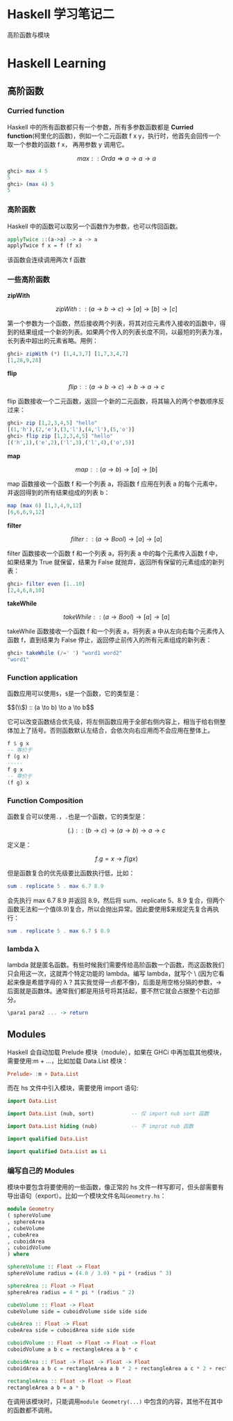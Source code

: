 # Haskell 学习笔记二


高阶函数与模块

<!--more-->

# Haskell Learning

## 高阶函数

### Curried function

Haskell 中的所有函数都只有一个参数，所有多参数函数都是 **Curried
function**(柯里化的函数)，例如一个二元函数 f x y，执行时，他首先会回传一个取一个参数的函数
f x， 再用参数 y 调用它。

$$max :: Ord a \Rightarrow a \to a \to a$$

```haskell
ghci> max 4 5
5
ghci> (max 4) 5
5
```

### 高阶函数

Haskell 中的函数可以取另一个函数作为参数，也可以传回函数。

```haskell
applyTwice ::(a->a) -> a -> a
applyTwice f x = f (f x)
```

该函数会连续调用两次 f 函数

### 一些高阶函数

**zipWith**

$$zipWith :: (a \to b \to c) \to [a] \to [b] \to [c]$$

第一个参数为一个函数，然后接收两个列表，将其对应元素传入接收的函数中，得到的结果组成一个新的列表。如果两个传入的列表长度不同，以最短的列表为准，长列表中超出的元素省略。用例：

```haskell
ghci> zipWith (*) [1,4,3,7] [1,7,3,4,7]
[1,28,9,28]
```

**flip**

$$flip :: (a \to b \to c) \to b \to a \to c$$

flip 函数接收一个二元函数，返回一个新的二元函数，将其输入的两个参数顺序反过来：

```haskell
ghci> zip [1,2,3,4,5] "hello"
[(1,'h'),(2,'e'),(3,'l'),(4,'l'),(5,'o')]
ghci> flip zip [1,2,3,4,5] "hello"
[('h',1),('e',2),('l',3),('l',4),('o',5)]
```

**map**

$$map :: (a \to b) \to [a] \to [b]$$

map 函数接收一个函数 f 和一个列表 a，将函数 f 应用在列表 a 的每个元素中，并返回得到的所有结果组成的列表 b：

```haskell
map (max 6) [1,3,4,9,12]
[6,6,6,9,12]
```

**filter**

$$filter :: (a \to Bool) \to [a] \to [a]$$

filter 函数接收一个函数 f 和一个列表 a，将列表 a 中的每个元素传入函数 f 中，如果结果为 True 就保留，结果为 False 就抛弃，返回所有保留的元素组成的新列表：

```haskell
ghci> filter even [1..10]
[2,4,6,8,10]
```

**takeWhile**

$$takeWhile :: (a \to Bool) \to [a] \to [a]$$

takeWhile 函数接收一个函数 f 和一个列表 a，将列表 a 中从左向右每个元素传入函数 f，直到结果为 False 停止，返回停止前传入的所有元素组成的新列表：

```haskell
ghci> takeWhile (/=' ') "word1 word2"
"word1"
```

### Function application

函数应用可以使用`$`，`$`是一个函数，它的类型是：

$$(\\$) :: (a \to b) \to a \to b$$

它可以改变函数结合优先级，将左侧函数应用于全部右侧内容上，相当于给右侧整体加上了括号。否则函数默认左结合，会依次向右应用而不会应用在整体上。

```haskell
f $ g x
-- 等价于
f (g x)
-----
f g x
-- 等价于
(f g) x
```

### Function Composition

函数复合可以使用`.`，`.`也是一个函数，它的类型是：

$$(.) :: (b \to c) \to (a \to b) \to a \to c$$

定义是：

$$ f . g = x \to f (g x) $$

但是函数复合的优先级要比函数执行低，比如：

```haskell
sum . replicate 5 . max 6.7 8.9
```

会先执行 max 6.7 8.9 并返回 8.9，然后将 sum、replicate 5、8.9 复合，但两个函数无法和一个值(8.9)复合，所以会抛出异常。因此要使用$来规定先复合再执行：

```haskell
sum . replicate 5 . max 6.7 $ 8.9
```

### lambda λ

lambda 就是匿名函数。有些时候我们需要传给高阶函数一个函数，而这函数我们只会用这一次，这就弄个特定功能的 lambda。编写 lambda，就写个 \ (因为它看起来像是希腊字母的 λ ? 其实我觉得一点都不像)，后面是用空格分隔的参数，$\to$ 后面就是函数体。通常我们都是用括号将其括起，要不然它就会占据整个右边部分。

```haskell
\para1 para2 ... -> return
```

## Modules

Haskell 会自动加载 Prelude 模块（module），如果在 GHCi 中再加载其他模块，需要使用:m + ...，比如加载 Data.List 模块：

```haskell
Prelude> :m + Data.List
```

而在 hs 文件中引入模块，需要使用 import 语句:

```haskell
import Data.List

import Data.List (nub, sort)            -- 仅 import nub sort 函数

import Data.List hiding (nub)           -- 不 improt nub 函数

import qualified Data.List

import qualified Data.List as Li
```

### 编写自己的 Modules

模块中要包含将要使用的一些函数，像正常的 hs 文件一样写即可，但头部需要有导出语句（export）。比如一个模块文件名叫`Geometry.hs`：

```haskell
module Geometry
( sphereVolume
, sphereArea
, cubeVolume
, cubeArea
, cuboidArea
, cuboidVolume
) where

sphereVolume :: Float -> Float
sphereVolume radius = (4.0 / 3.0) * pi * (radius ^ 3)

sphereArea :: Float -> Float
sphereArea radius = 4 * pi * (radius ^ 2)

cubeVolume :: Float -> Float
cubeVolume side = cuboidVolume side side side

cubeArea :: Float -> Float
cubeArea side = cuboidArea side side side

cuboidVolume :: Float -> Float -> Float -> Float
cuboidVolume a b c = rectangleArea a b * c

cuboidArea :: Float -> Float -> Float -> Float
cuboidArea a b c = rectangleArea a b * 2 + rectangleArea a c * 2 + rectangleArea c b * 2

rectangleArea :: Float -> Float -> Float
rectangleArea a b = a * b
```

在调用该模块时，只能调用`module Geometry(...)`
中包含的内容，其他不在其中的函数都不调用。

